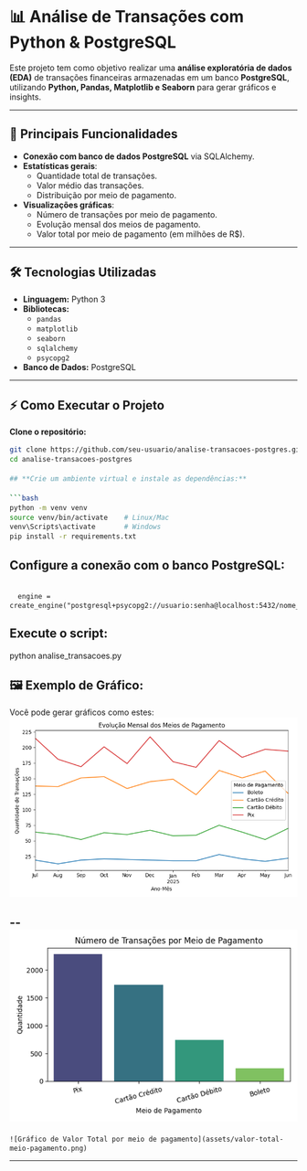 # 📊 Análise de Transações com Python & PostgreSQL  

Este projeto tem como objetivo realizar uma **análise exploratória de dados (EDA)** de transações financeiras armazenadas em um banco **PostgreSQL**, utilizando **Python, Pandas, Matplotlib e Seaborn** para gerar gráficos e insights.

---

## 🚀 **Principais Funcionalidades**
- **Conexão com banco de dados PostgreSQL** via SQLAlchemy.  
- **Estatísticas gerais**:
  - Quantidade total de transações.
  - Valor médio das transações.
  - Distribuição por meio de pagamento.
- **Visualizações gráficas**:
  - Número de transações por meio de pagamento.
  - Evolução mensal dos meios de pagamento.
  - Valor total por meio de pagamento (em milhões de R$).

---

## 🛠 **Tecnologias Utilizadas**
- **Linguagem:** Python 3  
- **Bibliotecas:**
  - `pandas`
  - `matplotlib`
  - `seaborn`
  - `sqlalchemy`
  - `psycopg2`
- **Banco de Dados:** PostgreSQL

---

## ⚡ **Como Executar o Projeto**
 **Clone o repositório:**
   ```bash
   git clone https://github.com/seu-usuario/analise-transacoes-postgres.git
   cd analise-transacoes-postgres

## **Crie um ambiente virtual e instale as dependências:**

```bash
  python -m venv venv
  source venv/bin/activate    # Linux/Mac
  venv\Scripts\activate       # Windows
  pip install -r requirements.txt 
```

## **Configure a conexão com o banco PostgreSQL**:

```No arquivo analise_transacoes.py, altere a linha:

  engine = create_engine("postgresql+psycopg2://usuario:senha@localhost:5432/nome_do_banco")

```
##  **Execute o script**:

python analise_transacoes.py

## **🖼 Exemplo de Gráfico**:
Você pode gerar gráficos como estes:
    ![Gráfico de Evolução de Pagamento](assets/evolucao-pagamento.png)

--
    ![Gráfico de Transações Totais](assets/total-trasacao.png)
--
    ![Gráfico de Valor Total por meio de pagamento](assets/valor-total-meio-pagamento.png)
---